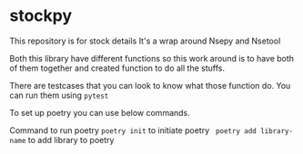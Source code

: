 # stockpy
This repository is for stock details
It's a wrap around Nsepy and Nsetool

Both this library have different functions so this work around is to have both of them together and created function to
do all the stuffs.

There are testcases that you can look to know what those function do.
You can run them using ``pytest``

To set up poetry you can use below commands.

Command to run poetry
``poetry init`` to initiate poetry
`` poetry add library-name`` to add library to poetry
